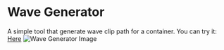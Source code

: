 # Wave Generator
A simple tool that generate wave clip path for a container.
You can try it: [Here](http://wave.novoselski.net/)
![Wave Generator Image](https://imgur.com/0I2wVh7.png)
